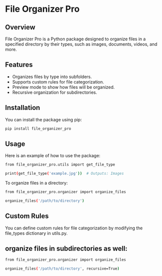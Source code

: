 # File Organizer Pro

## Overview
File Organizer Pro is a Python package designed to organize files in a specified directory by their types, such as images, documents, videos, and more.

## Features
- Organizes files by type into subfolders.
- Supports custom rules for file categorization.
- Preview mode to show how files will be organized.
- Recursive organization for subdirectories.

## Installation

You can install the package using pip:

```bash
pip install file_organizer_pro
```
## Usage
Here is an example of how to use the package:
```bash
from file_organizer_pro.utils import get_file_type

print(get_file_type('example.jpg'))  # Outputs: Images
```
To organize files in a directory:
```bash
from file_organizer_pro.organizer import organize_files

organize_files('/path/to/directory')
```
## Custom Rules
You can define custom rules for file categorization by modifying the file_types dictionary in utils.py.

## organize files in subdirectories as well:
```bash
from file_organizer_pro.organizer import organize_files

organize_files('/path/to/directory', recursive=True)
```

